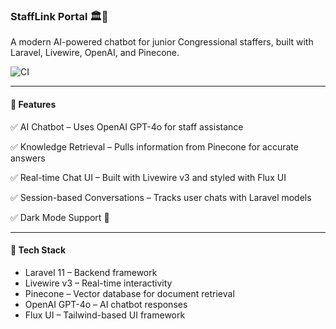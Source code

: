 ### StaffLink Portal 🏛️💬

A modern AI-powered chatbot for junior Congressional staffers, built with Laravel, Livewire, OpenAI, and Pinecone.

![CI](https://github.com/POPVOX/StaffUp/actions/workflows/ci.yml/badge.svg)

---

#### 📌 Features
✅ AI Chatbot – Uses OpenAI GPT-4o for staff assistance

✅ Knowledge Retrieval – Pulls information from Pinecone for accurate answers

✅ Real-time Chat UI – Built with Livewire v3 and styled with Flux UI

✅ Session-based Conversations – Tracks user chats with Laravel models

✅ Dark Mode Support 🌙

---

#### 🚀 Tech Stack
* Laravel 11 – Backend framework
* Livewire v3 – Real-time interactivity
* Pinecone – Vector database for document retrieval
* OpenAI GPT-4o – AI chatbot responses
* Flux UI – Tailwind-based UI framework
